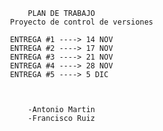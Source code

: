 							PLAN DE TRABAJO
						Proyecto de control de versiones

						ENTREGA #1 ----> 14 NOV
						ENTREGA #2 ----> 17 NOV
						ENTREGA #3 ----> 21 NOV
						ENTREGA #4 ----> 28 NOV
						ENTREGA #5 ----> 5 DIC



							-Antonio Martin
							-Francisco Ruiz